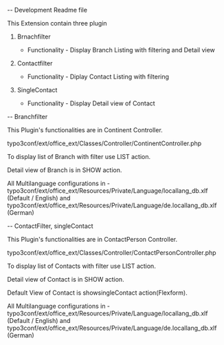 -- Development Readme file

This Extension contain three plugin 

1) Brnachfilter
	 - Functionality - Display Branch Listing with filtering and Detail view 

2) Contactfilter
	 - Functionality - Diplay Contact Listing with filtering

3) SingleContact
	 - Functionality - Display Detail view of Contact 


-- Branchfilter 

This Plugin's functionalities are in Continent Controller.

typo3conf/ext/office_ext/Classes/Controller/ContinentController.php

To display list of Branch with filter use LIST action.

Detail view of Branch is in SHOW action.

All Multilanguage configurations in - 
	typo3conf/ext/office_ext/Resources/Private/Language/locallang_db.xlf (Default / English)
and
	typo3conf/ext/office_ext/Resources/Private/Language/de.locallang_db.xlf (German)


-- ContactFilter, singleContact

This Plugin's functionalities are in ContactPerson Controller.

typo3conf/ext/office_ext/Classes/Controller/ContactPersonController.php

To display list of Contacts with filter use LIST action.

Detail view of Contact is in SHOW action.

Default View of Contact is showsingleContact action(Flexform).

All Multilanguage configurations in - 
	typo3conf/ext/office_ext/Resources/Private/Language/locallang_db.xlf (Default / English)
and
	typo3conf/ext/office_ext/Resources/Private/Language/de.locallang_db.xlf (German)


